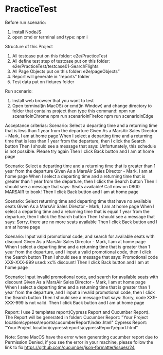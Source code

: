 # PracticeTest

Before run scenario:
1. Install NodeJS
2. open cmd or terminal and type: 
    npm i

Structure of this Project
1. All testcase put on this folder:
    e2e/PracticeTest
2. All define test step of testcase put on this folder:
    e2e/PracticeTest/testcase01-SearchFlights
3. All Page Objects put on this folder:
    e2e/pageObjects”
4. Report will generate in
    “reports” folder
5. Test data put on fixtures folder

Run scenario: 
1. Install web browser that you want to test
2. Open terminal(in MacOS) or cmd(in Window) and change directory to folder that contains project then type this command:
    npm run scenarioInChrome
    npm run scenarioInFirefox
    npm run scenarioInEdge

Acceptance criterias:
Scenario: Select a departing time and a returning time that is less than 1 year from the departure
    Given As a MarsAir Sales Director - Mark, I am at home page
    When I select a departing time and a returning time that is less than 1 year from the departure, then I click the Search button
    Then I should see a message that says: Unfortunately, this schedule is not possible. Please try again
    Then I click Back button and I am at home page

Scenario: Select a departing time and a returning time that is greater than 1 year from the departure
    Given As a MarsAir Sales Director - Mark, I am at home page
    When I select a departing time and a returning time that is greater than 1 year from the departure, then I click the Search button
    Then I should see a message that says: Seats available! Call now on 0800 MARSAIR to book!
    Then I click Back button and I am at home page

Scenario: Select returning time and departing time that have no available seats
    Given As a MarsAir Sales Director - Mark, I am at home page
    When I select a departing time and a returning time that is equal 1 year from the departure, then I click the Search button
    Then I should see a message that says: Sorry, there are no more seats available
    Then I click Back button and I am at home page

Scenario: Input valid promotional code, and search for available seats with discount
    Given As a MarsAir Sales Director - Mark, I am at home page
    When I select a departing time and a returning time that is greater than 1 year from the departure, and I input a valid promotional code, then I click the Search button
    Then I should see a message that says: Promotional code XX9-XXX-999 used: xx% discount!
    Then I click Back button and I am at home page

Scenario: Input invalid promotional code, and search for available seats with discount
    Given As a MarsAir Sales Director - Mark, I am at home page
    When I select a departing time and a returning time that is greater than 1 year from the departure, and I input a invalid promotional code, then I click the Search button
    Then I should see a message that says: Sorry, code XX9-XXX-999 is not valid.
    Then I click Back button and I am at home page
    
Report:
I use 2 templates report(Cypress Report and Cucumber Report). The Report will be generated in folder:
    Cucumber Report: "Your Project location\cypress\reports\cucumberReport\index.html"
    Cypress Report: "Your Project location\cypress\reports\cypressReport\report.html"

Note: Some MacOS have the error when generating cucumber report due to Permission Denied, if you see the error in your machine, please follow the link to fix https://github.com/cucumber/json-formatter/issues/24